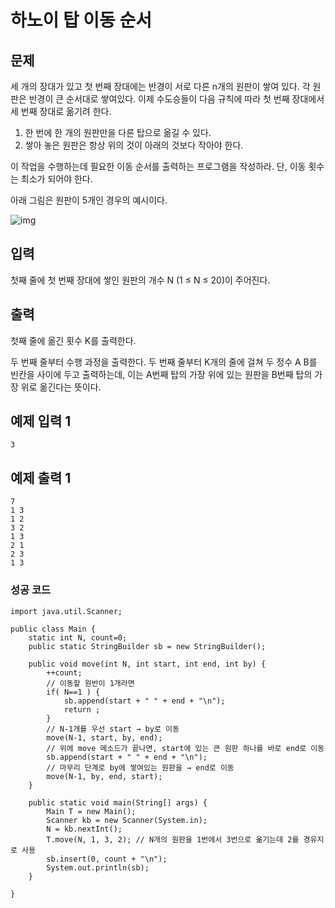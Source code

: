 # 하노이 탑 이동 순서



## 문제

세 개의 장대가 있고 첫 번째 장대에는 반경이 서로 다른 n개의 원판이 쌓여 있다. 각 원판은 반경이 큰 순서대로 쌓여있다. 이제 수도승들이 다음 규칙에 따라 첫 번째 장대에서 세 번째 장대로 옮기려 한다.

1. 한 번에 한 개의 원판만을 다른 탑으로 옮길 수 있다.
2. 쌓아 놓은 원판은 항상 위의 것이 아래의 것보다 작아야 한다.

이 작업을 수행하는데 필요한 이동 순서를 출력하는 프로그램을 작성하라. 단, 이동 횟수는 최소가 되어야 한다.

아래 그림은 원판이 5개인 경우의 예시이다.

![img](https://onlinejudgeimages.s3-ap-northeast-1.amazonaws.com/problem/11729/hanoi.png)



## 입력

첫째 줄에 첫 번째 장대에 쌓인 원판의 개수 N (1 ≤ N ≤ 20)이 주어진다.



## 출력

첫째 줄에 옮긴 횟수 K를 출력한다.

두 번째 줄부터 수행 과정을 출력한다. 두 번째 줄부터 K개의 줄에 걸쳐 두 정수 A B를 빈칸을 사이에 두고 출력하는데, 이는 A번째 탑의 가장 위에 있는 원판을 B번째 탑의 가장 위로 옮긴다는 뜻이다.



## 예제 입력 1 

```
3
```



## 예제 출력 1 

```
7
1 3
1 2
3 2
1 3
2 1
2 3
1 3
```



### 성공 코드

```
import java.util.Scanner;

public class Main {
	static int N, count=0;
	public static StringBuilder sb = new StringBuilder();
	
	public void move(int N, int start, int end, int by) { 
		++count;
		// 이동할 원반이 1개라면
		if( N==1 ) { 
			sb.append(start + " " + end + "\n"); 
			return ;
		} 
		// N-1개를 우선 start → by로 이동
		move(N-1, start, by, end);  
		// 위에 move 메소드가 끝나면, start에 있는 큰 원판 하나를 바로 end로 이동
		sb.append(start + " " + end + "\n"); 
		// 마무리 단계로 by에 쌓여있는 원판을 → end로 이동
		move(N-1, by, end, start); 
	}

	public static void main(String[] args) {
		Main T = new Main();
		Scanner kb = new Scanner(System.in); 
		N = kb.nextInt(); 
		T.move(N, 1, 3, 2); // N개의 원판을 1번에서 3번으로 옮기는데 2를 경유지로 사용
		sb.insert(0, count + "\n");
        System.out.println(sb);
	}

}

```

